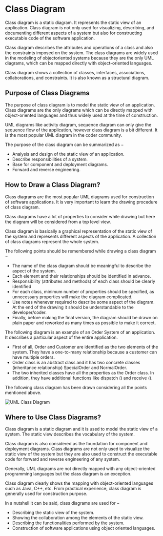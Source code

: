 # Class Diagram

Class diagram is a static diagram. It represents the static view of an application. Class diagram is not only used for visualizing, describing, and documenting different aspects of a system but also for constructing executable code of the software application.

Class diagram describes the attributes and operations of a class and also the constraints imposed on the system. The class diagrams are widely used in the modeling of objectoriented systems because they are the only UML diagrams, which can be mapped directly with object-oriented languages.

Class diagram shows a collection of classes, interfaces, associations, collaborations, and constraints. It is also known as a structural diagram.

## Purpose of Class Diagrams

The purpose of class diagram is to model the static view of an application. Class diagrams are the only diagrams which can be directly mapped with object-oriented languages and thus widely used at the time of construction.

UML diagrams like activity diagram, sequence diagram can only give the sequence flow of the application, however class diagram is a bit different. It is the most popular UML diagram in the coder community.

The purpose of the class diagram can be summarized as −

- Analysis and design of the static view of an application.
- Describe responsibilities of a system.
- Base for component and deployment diagrams.
- Forward and reverse engineering.

## How to Draw a Class Diagram?

Class diagrams are the most popular UML diagrams used for construction of software applications. It is very important to learn the drawing procedure of class diagram.

Class diagrams have a lot of properties to consider while drawing but here the diagram will be considered from a top level view.

Class diagram is basically a graphical representation of the static view of the system and represents different aspects of the application. A collection of class diagrams represent the whole system.

The following points should be remembered while drawing a class diagram −

- The name of the class diagram should be meaningful to describe the aspect of the system.
- Each element and their relationships should be identified in advance.
- Responsibility (attributes and methods) of each class should be clearly identified
- For each class, minimum number of properties should be specified, as unnecessary properties will make the diagram complicated.
- Use notes whenever required to describe some aspect of the diagram. At the end of the drawing it should be understandable to the developer/coder.
- Finally, before making the final version, the diagram should be drawn on plain paper and reworked as many times as possible to make it correct.

The following diagram is an example of an Order System of an application. It describes a particular aspect of the entire application.

- First of all, Order and Customer are identified as the two elements of the system. They have a one-to-many relationship because a customer can have multiple orders.
- Order class is an abstract class and it has two concrete classes (inheritance relationship) SpecialOrder and NormalOrder.
- The two inherited classes have all the properties as the Order class. In addition, they have additional functions like dispatch () and receive ().

The following class diagram has been drawn considering all the points mentioned above.

![UML Class Diagram](https://www.tutorialspoint.com/uml/images/uml_class_diagram.jpg)

## Where to Use Class Diagrams?

Class diagram is a static diagram and it is used to model the static view of a system. The static view describes the vocabulary of the system.

Class diagram is also considered as the foundation for component and deployment diagrams. Class diagrams are not only used to visualize the static view of the system but they are also used to construct the executable code for forward and reverse engineering of any system.

Generally, UML diagrams are not directly mapped with any object-oriented programming languages but the class diagram is an exception.

Class diagram clearly shows the mapping with object-oriented languages such as Java, C++, etc. From practical experience, class diagram is generally used for construction purpose.

In a nutshell it can be said, class diagrams are used for −

- Describing the static view of the system.
- Showing the collaboration among the elements of the static view.
- Describing the functionalities performed by the system.
- Construction of software applications using object oriented languages.
